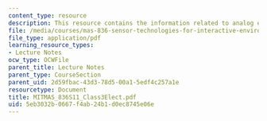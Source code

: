 ```yaml
---
content_type: resource
description: This resource contains the information related to analog electronics.
file: /media/courses/mas-836-sensor-technologies-for-interactive-environments-spring-2011/5eb3032b0667f4ab24b1d0ec8745e06e_MITMAS_836S11_Class3Elect.pdf
file_type: application/pdf
learning_resource_types:
- Lecture Notes
ocw_type: OCWFile
parent_title: Lecture Notes
parent_type: CourseSection
parent_uid: 2d59fbac-43d3-78d5-00a1-5edf4c257a1e
resourcetype: Document
title: MITMAS_836S11_Class3Elect.pdf
uid: 5eb3032b-0667-f4ab-24b1-d0ec8745e06e
---
```

